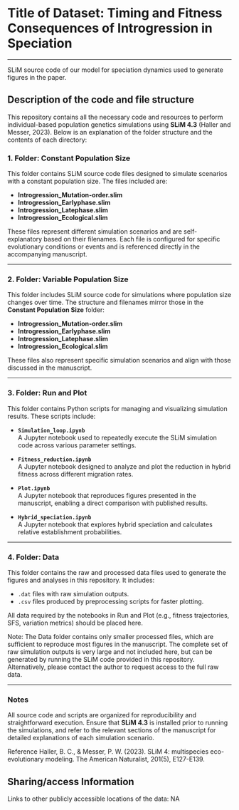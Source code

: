 # Title of Dataset: Timing and Fitness Consequences of Introgression in Speciation
---

SLiM source code of our model for speciation dynamics used to generate figures in the paper.

## Description of the code and file structure

This repository contains all the necessary code and resources to perform individual-based population genetics simulations using **SLiM 4.3** (Haller and Messer, 2023). Below is an explanation of the folder structure and the contents of each directory:

### 1. Folder: Constant Population Size
This folder contains SLiM source code files designed to simulate scenarios with a constant population size. The files included are:

- **Introgression_Mutation-order.slim**  
- **Introgression_Earlyphase.slim**  
- **Introgression_Latephase.slim**  
- **Introgression_Ecological.slim**  

These files represent different simulation scenarios and are self-explanatory based on their filenames. Each file is configured for specific evolutionary conditions or events and is referenced directly in the accompanying manuscript.

---

### 2. Folder: Variable Population Size
This folder includes SLiM source code for simulations where population size changes over time. The structure and filenames mirror those in the **Constant Population Size** folder:

- **Introgression_Mutation-order.slim**  
- **Introgression_Earlyphase.slim**  
- **Introgression_Latephase.slim**  
- **Introgression_Ecological.slim**  

These files also represent specific simulation scenarios and align with those discussed in the manuscript.

---

### 3. Folder: Run and Plot
This folder contains Python scripts for managing and visualizing simulation results. These scripts include:

- **`Simulation_loop.ipynb`**  
  A Jupyter notebook used to repeatedly execute the SLiM simulation code across various parameter settings.

- **`Fitness_reduction.ipynb`**  
  A Jupyter notebook designed to analyze and plot the reduction in hybrid fitness across different migration rates.

- **`Plot.ipynb`**  
  A Jupyter notebook that reproduces figures presented in the manuscript, enabling a direct comparison with published results.

- **`Hybrid_speciation.ipynb`**  
  A Jupyter notebook that explores hybrid speciation and calculates relative establishment probabilities.

---

### 4. Folder: Data  
This folder contains the raw and processed data files used to generate the figures and analyses in this repository. It includes:

- `.dat` files with raw simulation outputs.  
- `.csv` files produced by preprocessing scripts for faster plotting.  

All data required by the notebooks in Run and Plot (e.g., fitness trajectories, SFS, variation metrics) should be placed here.

Note: The Data folder contains only smaller processed files, which are sufficient to reproduce most figures in the manuscript. The complete set of raw simulation outputs is very large and not included here, but can be generated by running the SLiM code provided in this repository. Alternatively, please contact the author to request access to the full raw data.

---

### Notes
All source code and scripts are organized for reproducibility and straightforward execution. Ensure that **SLiM 4.3** is installed prior to running the simulations, and refer to the relevant sections of the manuscript for detailed explanations of each simulation scenario.


Reference
Haller, B. C., & Messer, P. W. (2023). SLiM 4: multispecies eco-evolutionary modeling. The American Naturalist, 201(5), E127-E139.


## Sharing/access Information

Links to other publicly accessible locations of the data: NA

